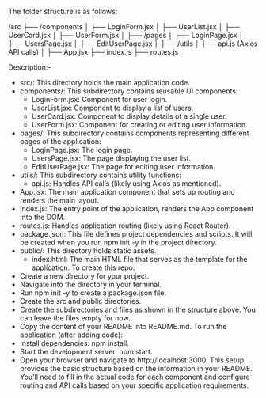 The folder structure is as follows:

/src
  ├── /components
  │    ├── LoginForm.jsx
  │    ├── UserList.jsx
  │    ├── UserCard.jsx
  │    ├── UserForm.jsx
  │
  ├── /pages
  │    ├── LoginPage.jsx
  │    ├── UsersPage.jsx
  │    ├── EditUserPage.jsx
  │
  ├── /utils
  │    ├── api.js (Axios API calls)
  │
  ├── App.jsx
  ├── index.js
  ├── routes.js
  
Description:-
   * src/: This directory holds the main application code.
   * components/: This subdirectory contains reusable UI components:
     * LoginForm.jsx: Component for user login.
     * UserList.jsx: Component to display a list of users.
     * UserCard.jsx: Component to display details of a single user.
     * UserForm.jsx: Component for creating or editing user information.
   * pages/: This subdirectory contains components representing different pages of the application:
     * LoginPage.jsx: The login page.
     * UsersPage.jsx: The page displaying the user list.
     * EditUserPage.jsx: The page for editing user information.
   * utils/: This subdirectory contains utility functions:
     * api.js: Handles API calls (likely using Axios as mentioned).
   * App.jsx: The main application component that sets up routing and renders the main layout.
   * index.js: The entry point of the application, renders the App component into the DOM.
   * routes.js: Handles application routing (likely using React Router).
 * package.json: This file defines project dependencies and scripts. It will be created when you run npm init -y in the project directory.
 * public/: This directory holds static assets.
   * index.html: The main HTML file that serves as the template for the application.
To create this repo:
 * Create a new directory for your project.
 * Navigate into the directory in your terminal.
 * Run npm init -y to create a package.json file.
 * Create the src and public directories.
 * Create the subdirectories and files as shown in the structure above. You can leave the files empty for now.
 * Copy the content of your README into README.md.
To run the application (after adding code):
 * Install dependencies: npm install.
 * Start the development server: npm start.
 * Open your browser and navigate to http://localhost:3000.
This setup provides the basic structure based on the information in your README. You'll need to fill in the actual code for each component and configure routing and API calls based on your specific application requirements.
